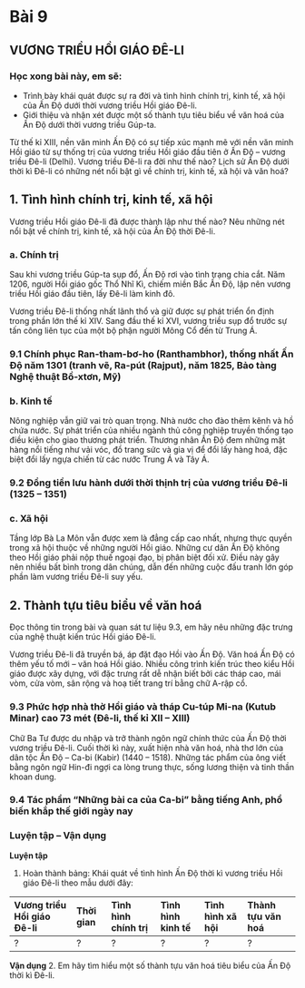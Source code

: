 # Bài 9
## VƯƠNG TRIỀU HỒI GIÁO ĐÊ-LI

### Học xong bài này, em sẽ:
*   Trình bày khái quát được sự ra đời và tình hình chính trị, kinh tế, xã hội của Ấn Độ dưới thời vương triều Hồi giáo Đê-li.
*   Giới thiệu và nhận xét được một số thành tựu tiêu biểu về văn hoá của Ấn Độ dưới thời vương triều Gúp-ta.

Từ thế kỉ XIII, nền văn minh Ấn Độ có sự tiếp xúc mạnh mẽ với nền văn minh Hồi giáo từ sự thống trị của vương triều Hồi giáo đầu tiên ở Ấn Độ – vương triều Đê-li (Delhi). Vương triều Đê-li ra đời như thế nào? Lịch sử Ấn Độ dưới thời kì Đê-li có những nét nổi bật gì về chính trị, kinh tế, xã hội và văn hoá?

## 1. Tình hình chính trị, kinh tế, xã hội

Vương triều Hồi giáo Đê-li đã được thành lập như thế nào? Nêu những nét nổi bật về chính trị, kinh tế, xã hội của Ấn Độ thời Đê-li.

### a. Chính trị

Sau khi vương triều Gúp-ta sụp đổ, Ấn Độ rơi vào tình trạng chia cắt. Năm 1206, người Hồi giáo gốc Thổ Nhĩ Kì, chiếm miền Bắc Ấn Độ, lập nên vương triều Hồi giáo đầu tiên, lấy Đê-li làm kinh đô.

Vương triều Đê-li thống nhất lãnh thổ và giữ được sự phát triển ổn định trong phần lớn thế kỉ XIV. Sang đầu thế kỉ XVI, vương triều sụp đổ trước sự tấn công liên tục của một bộ phận người Mông Cổ đến từ Trung Á.

### 9.1 Chính phục Ran-tham-bơ-ho (Ranthambhor), thống nhất Ấn Độ năm 1301 (tranh vẽ, Ra-pút (Rajput), năm 1825, Bảo tàng Nghệ thuật Bồ-xtơn, Mỹ)

### b. Kinh tế

Nông nghiệp vẫn giữ vai trò quan trọng. Nhà nước cho đào thêm kênh và hồ chứa nước. Sự phát triển của nhiều ngành thủ công nghiệp truyền thống tạo điều kiện cho giao thương phát triển. Thương nhân Ấn Độ đem những mặt hàng nổi tiếng như vải vóc, đồ trang sức và gia vị để đổi lấy hàng hoá, đặc biệt đổi lấy ngựa chiến từ các nước Trung Á và Tây Á.

### 9.2 Đồng tiền lưu hành dưới thời thịnh trị của vương triều Đê-li (1325 – 1351)

### c. Xã hội

Tầng lớp Bà La Môn vẫn được xem là đẳng cấp cao nhất, nhưng thực quyền trong xã hội thuộc về những người Hồi giáo. Những cư dân Ấn Độ không theo Hồi giáo phải nộp thuế ngoại đạo, bị phân biệt đối xử. Điều này gây nên nhiều bất bình trong dân chúng, dẫn đến những cuộc đấu tranh lớn góp phần làm vương triều Đê-li suy yếu.

## 2. Thành tựu tiêu biểu về văn hoá

Đọc thông tin trong bài và quan sát tư liệu 9.3, em hãy nêu những đặc trưng của nghệ thuật kiến trúc Hồi giáo Đê-li.

Vương triều Đê-li đã truyền bá, áp đặt đạo Hồi vào Ấn Độ. Văn hoá Ấn Độ có thêm yếu tố mới – văn hoá Hồi giáo. Nhiều công trình kiến trúc theo kiểu Hồi giáo được xây dựng, với đặc trưng rất dễ nhận biết bởi các tháp cao, mái vòm, cửa vòm, sân rộng và hoạ tiết trang trí bằng chữ A-rập cổ.

### 9.3 Phức hợp nhà thờ Hồi giáo và tháp Cu-túp Mi-na (Kutub Minar) cao 73 mét (Đê-li, thế kỉ XII – XIII)

Chữ Ba Tư được du nhập và trở thành ngôn ngữ chính thức của Ấn Độ thời vương triều Đê-li. Cuối thời kì này, xuất hiện nhà văn hoá, nhà thơ lớn của dân tộc Ấn Độ – Ca-bi (Kabir) (1440 – 1518). Những tác phẩm của ông viết bằng ngôn ngữ Hin-đi ngợi ca lòng trung thực, sống lương thiện và tinh thần khoan dung.

### 9.4 Tác phẩm “Những bài ca của Ca-bi” bằng tiếng Anh, phổ biến khắp thế giới ngày nay

### Luyện tập – Vận dụng

**Luyện tập**
1. Hoàn thành bảng: Khái quát về tình hình Ấn Độ thời kì vương triều Hồi giáo Đê-li theo mẫu dưới đây:

| Vương triều Hồi giáo Đê-li | Thời gian | Tình hình chính trị | Tình hình kinh tế | Tình hình xã hội | Thành tựu văn hoá |
| :------------------------- | :-------- | :------------------ | :---------------- | :---------------- | :----------------- |
| ?                          | ?         | ?                   | ?                 | ?                 | ?                  |

**Vận dụng**
2. Em hãy tìm hiểu một số thành tựu văn hoá tiêu biểu của Ấn Độ thời kì Đê-li.
